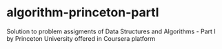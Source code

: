 # algorithm-princeton-partI
Solution to problem assigments of Data Structures and Algorithms - Part I by Princeton University offered in Coursera platform
